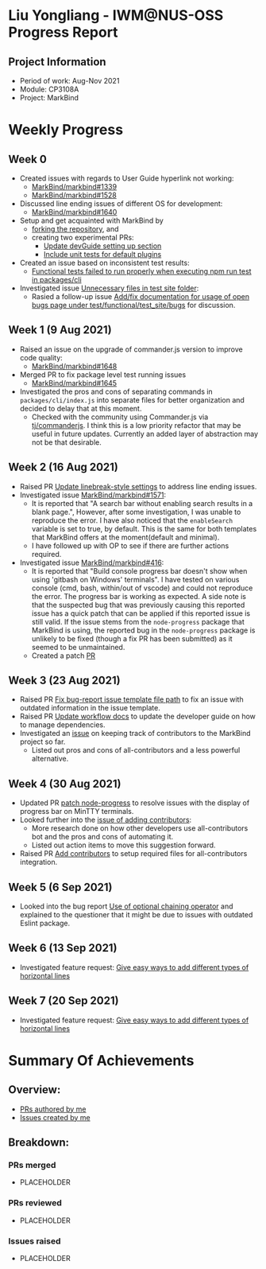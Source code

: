 <!--
Customize this by replacing PLACEHOLDER with your information.
Examples will be given for easy copy-pasting.
Use Ctrl + F (Windows) to highlight all the PLACEHOLDER that need to be replaced.
Delete the hidden comments like this as you go.
Good luck!
-->
<!-- Liu Yongliang - IWM@NUS-OSS Progress Report -->
# Liu Yongliang - IWM@NUS-OSS Progress Report

<!-- 
## Project Information
- Period of work: Aug-Nov 2021
- Module: CP3108A
- Project: MarkBind
-->
## Project Information
- Period of work: Aug-Nov 2021
- Module: CP3108A
- Project: MarkBind

# Weekly Progress
<!--
## Week 1 (9 Aug 2021)
- Investigated issues #123 (Page not loading properly)
- Tried a possible solution given in this S/O post, but it did not work because ...
- Created PR #456 (Fix integer overflow bug)
- Updated PR #973 (...) based on reviews
- Merged PR #879 (...)
## Week 2 (16 Aug 2021)
- Investigated issues #123 (Page not loading properly)
- Tried a possible solution given in this S/O post, but it did not work because ...
- Created PR #456 (Fix integer overflow bug)
- Updated PR #973 (...) based on reviews
- Merged PR #879 (...)
-->
## Week 0
- Created issues with regards to User Guide hyperlink not working:
  - [MarkBind/markbind#1339](https://github.com/MarkBind/markbind/issues/1339)
  - [MarkBind/markbind#1528](https://github.com/MarkBind/markbind/issues/1528)
- Discussed line ending issues of different OS for development:
  - [MarkBind/markbind#1640](https://github.com/MarkBind/markbind/issues/1640)
- Setup and get acquainted with MarkBind by
  - [forking the repository](https://github.com/tlylt/markbind), and
  - creating two experimental PRs:
    - [Update devGuide setting up section](https://github.com/tlylt/markbind/pull/1) 
    - [Include unit tests for default plugins](https://github.com/tlylt/markbind/pull/2)
- Created an issue based on inconsistent test results:
  - [Functional tests failed to run properly when executing npm run test in packages/cli](https://github.com/MarkBind/markbind/issues/1641)
- Investigated issue [Unnecessary files in test site folder](https://github.com/MarkBind/markbind/issues/792):
  - Rasied a follow-up issue [Add/fix documentation for usage of open bugs page under test/functional/test_site/bugs](https://github.com/MarkBind/markbind/issues/1644) for discussion.
## Week 1 (9 Aug 2021)
- Raised an issue on the upgrade of commander.js version to improve code quality:
  - [MarkBind/markbind#1648](https://github.com/MarkBind/markbind/issues/1648) 
- Merged PR to fix package level test running issues
  - [MarkBind/markbind#1645](https://github.com/MarkBind/markbind/pull/1645)
- Investigated the pros and cons of separating commands in `packages/cli/index.js` into separate files for better organization and decided to delay that at this moment.
  - Checked with the community using Commander.js via [tj/commanderjs](https://github.com/tj/commander.js/issues/1581). I think this is a low priority refactor that may be useful in future updates. Currently an added layer of abstraction may not be that desirable.

## Week 2 (16 Aug 2021)
- Raised PR [Update linebreak-style settings](https://github.com/MarkBind/markbind/pull/1653) to address line ending issues.
- Investigated issue [MarkBind/markbind#1571](https://github.com/MarkBind/markbind/issues/1571):
  - It is reported that "A search bar without enabling search results in a blank page.", However, after some investigation, I was unable to reproduce the error. I have also noticed that the `enableSearch` variable is set to true, by default. This is the same for both templates that MarkBind offers at the moment(default and minimal).
  - I have followed up with OP to see if there are further actions required.
- Investigated issue [MarkBind/markbind#416](https://github.com/MarkBind/markbind/issues/416):
  - It is reported that "Build console progress bar doesn't show when using 'gitbash on Windows' terminals". I have tested on various console (cmd, bash, within/out of vscode) and could not reproduce the error. The progress bar is working as expected. A side note is that the suspected bug that was previously causing this reported issue has a quick patch that can be applied if this reported issue is still valid. If the issue stems from the `node-progress` package that MarkBind is using, the reported bug in the `node-progress` package is unlikely to be fixed (though a fix PR has been submitted) as it seemed to be unmaintained.
  - Created a patch [PR](https://github.com/MarkBind/markbind/pull/1654)
## Week 3 (23 Aug 2021)
- Raised PR [Fix bug-report issue template file path](https://github.com/MarkBind/markbind/pull/1658) to fix an issue with outdated information in the issue template.
- Raised PR [Update workflow docs](https://github.com/MarkBind/markbind/pull/1659) to update the developer guide on how to manage dependencies.
- Investigated an [issue](https://github.com/MarkBind/markbind/issues/1646) on keeping track of contributors to the MarkBind project so far.
  - Listed out pros and cons of all-contributors and a less powerful alternative.
## Week 4 (30 Aug 2021)
- Updated PR [patch node-progress](https://github.com/MarkBind/markbind/pull/1654) to resolve issues with the display of progress bar on MinTTY terminals.
- Looked further into the [issue of adding contributors](https://github.com/MarkBind/markbind/issues/1646):
  - More research done on how other developers use all-contributors bot and the pros and cons of automating it.
  - Listed out action items to move this suggestion forward.
- Raised PR [Add contributors](https://github.com/MarkBind/markbind/pull/1662) to setup required files for all-contributors integration.

## Week 5 (6 Sep 2021)
- Looked into the bug report [Use of optional chaining operator](https://github.com/MarkBind/markbind/issues/1664) and explained to the questioner that it might be due to issues with outdated Eslint package.

## Week 6 (13 Sep 2021)
- Investigated feature request: [Give easy ways to add different types of horizontal lines](https://github.com/MarkBind/markbind/issues/897)

## Week 7 (20 Sep 2021)
- Investigated feature request: [Give easy ways to add different types of horizontal lines](https://github.com/MarkBind/markbind/issues/897)


# Summary Of Achievements
<!--
## Overview:
- [PRs authored by me](https://github.com/MarkBind/markbind/pulls/tlylt)
- [Issues created by me](https://github.com/MarkBind/markbind/issues/created_by/tlylt)
-->
## Overview:
- [PRs authored by me](https://github.com/MarkBind/markbind/pulls/tlylt)
- [Issues created by me](https://github.com/MarkBind/markbind/issues/created_by/tlylt)

## Breakdown:
### PRs merged
- PLACEHOLDER
### PRs reviewed
- PLACEHOLDER
### Issues raised
- PLACEHOLDER
